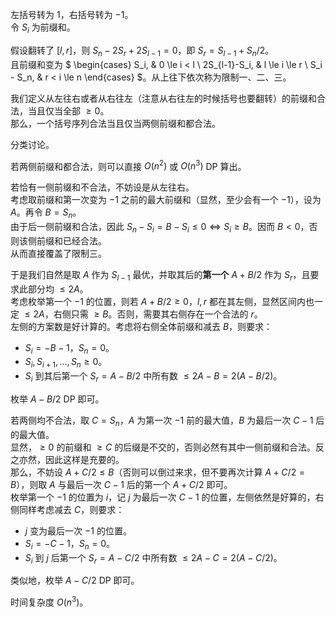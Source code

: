 左括号转为 $1$，右括号转为 $-1$。  
令 $S_i$ 为前缀和。

假设翻转了 $[l,r]$，则 $S_n - 2S_r + 2S_{l-1}=0$，即 $S_r = S_{l-1} + S_n/2$。  
且前缀和变为 $
\begin{cases}
S_i, & 0 \le i < l \\
2S_{l-1}-S_i, & l \le i \le r \\
S_i - S_n, & r < i \le n
\end{cases}
$。从上往下依次称为限制一、二、三。

我们定义从左往右或者从右往左（注意从右往左的时候括号也要翻转）的前缀和合法，当且仅当全部 $\ge 0$。  
那么，一个括号序列合法当且仅当两侧前缀和都合法。

分类讨论。

若两侧前缀和都合法，则可以直接 $O(n^2)$ 或 $O(n^3)$ DP 算出。

若恰有一侧前缀和不合法，不妨设是从左往右。  
考虑取前缀和第一次变为 $-1$ 之前的最大前缀和（显然，至少会有一个 $-1$），设为 $A$。再令 $B=S_n$。  
由于后一侧前缀和合法，因此 $S_n - S_i = B - S_i \le 0 \iff S_i \ge B$。因而 $B < 0$，否则该侧前缀和已经合法。  
从而直接覆盖了限制三。

于是我们自然是取 $A$ 作为 $S_{l-1}$ 最优，并取其后的**第一个** $A+B/2$ 作为 $S_r$，且要求此部分均 $\le 2A$。  
考虑枚举第一个 $-1$ 的位置，则若 $A+B/2 \ge 0$，$l,r$ 都在其左侧，显然区间内也一定 $\le 2A$，右侧只需 $\ge B$。否则，需要其右侧存在一个合法的 $r$。  
左侧的方案数是好计算的。考虑将右侧全体前缀和减去 $B$，则要求：

 - $S_i = -B-1$，$S_n=0$。
 - $S_i, S_{i+1}, \dots, S_n \ge 0$。
 - $S_i$ 到其后第一个 $S_r = A-B/2$ 中所有数 $\le 2A-B = 2(A-B/2)$。

枚举 $A-B/2$ DP 即可。

若两侧均不合法，取 $C=S_n$，$A$ 为第一次 $-1$ 前的最大值，$B$ 为最后一次 $C-1$ 后的最大值。  
显然，$\ge 0$ 的前缀和 $\ge C$ 的后缀是不交的，否则必然有其中一侧前缀和合法。反之亦然，因此这样是充要的。  
那么，不妨设 $A+C/2\le B$（否则可以倒过来求，但不要再次计算 $A+C/2=B$），则取 $A$ 与最后一次 $C-1$ 后的第一个 $A+C/2$ 即可。  
枚举第一个 $-1$ 的位置为 $i$，记 $j$ 为最后一次 $C-1$ 的位置，左侧依然是好算的，右侧同样考虑减去 $C$，则要求：

 - $j$ 变为最后一次 $-1$ 的位置。
 - $S_i = -C-1$，$S_n = 0$。
 - $S_i$ 到 $j$ 后第一个 $S_r = A-C/2$ 中所有数 $\le 2A-C = 2(A-C/2)$。

类似地，枚举 $A-C/2$ DP 即可。

时间复杂度 $O(n^3)$。